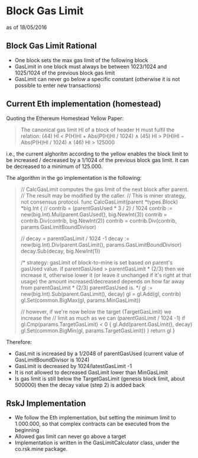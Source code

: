 # Block Gas Limit
as of 18/05/2016

## Block Gas Limit Rational

- One block sets the max gas limit of the following block
- GasLimit in one block must always be between 1023/1024 and 1025/1024 of the previous block gas limit 
- GasLimit can never go below a specific constant (otherwise it is not possible to enter new transactions)

## Current Eth implementation (homestead)


Quoting the Ethereum Homestead Yellow Paper:

> The canonical gas limit Hl of a block of header H must fulfil the relation:
> (44) Hl < P(H)Hl + Abs(P(H)Hl / 1024) ∧
> (45) Hl > P(H)Hl − Abs(P(H)Hl / 1024) ∧
> (46) Hl > 125000

i.e., the current alghoritm according to the yellow enables the block limit to be increased / decreased by a 1/1024 of the previous block gas limit. It can be decreased to a minimum of 125.000.

The algorithm in the go implementation is the following:


> // CalcGasLimit computes the gas limit of the next block after parent.
> // The result may be modified by the caller.
> // This is miner strategy, not consensus protocol.
> func CalcGasLimit(parent *types.Block) *big.Int {
> 	// contrib = (parentGasUsed * 3 / 2) / 1024
> 	contrib := new(big.Int).Mul(parent.GasUsed(), big.NewInt(3))
> 	contrib = contrib.Div(contrib, big.NewInt(2))
> 	contrib = contrib.Div(contrib, params.GasLimitBoundDivisor)
> 
> 	// decay = parentGasLimit / 1024 -1
> 	decay := new(big.Int).Div(parent.GasLimit(), params.GasLimitBoundDivisor)
> 	decay.Sub(decay, big.NewInt(1))
> 
> 	/*
> 		strategy: gasLimit of block-to-mine is set based on parent's
> 		gasUsed value.  if parentGasUsed > parentGasLimit * (2/3) then we
> 		increase it, otherwise lower it (or leave it unchanged if it's right
> 		at that usage) the amount increased/decreased depends on how far away
> 		from parentGasLimit * (2/3) parentGasUsed is.
> 	*/
> 	gl := new(big.Int).Sub(parent.GasLimit(), decay)
> 	gl = gl.Add(gl, contrib)
> 	gl.Set(common.BigMax(gl, params.MinGasLimit))
> 
> 	// however, if we're now below the target (TargetGasLimit) we increase the
> 	// limit as much as we can (parentGasLimit / 1024 -1)
> 	if gl.Cmp(params.TargetGasLimit) < 0 {
> 		gl.Add(parent.GasLimit(), decay)
> 		gl.Set(common.BigMin(gl, params.TargetGasLimit))
> 	}
> 	return gl
> }

Therefore:
- GasLmit is increased by a 1/2048 of parentGasUsed (current value of GasLimitBoundDivisor is 1024)
- GasLimit is decreased by 1024/latestGasLimit -1 
- It is not allowed to decreased GasLimit lower than MinGasLimit 
- Is gas limit is still below the TargetGasLimit (genesis block limit, about 500000) then the decay value (step 2) is added back 


## RskJ Implementation

- We follow the Eth implementation, but setting the minimum limit to 1.000.000, so that complex contracts can be executed from the beginning
- Allowed gas limit can never go above a target
- Implementation is written in the GasLimitCalculator class, under the co.rsk.mine package.
